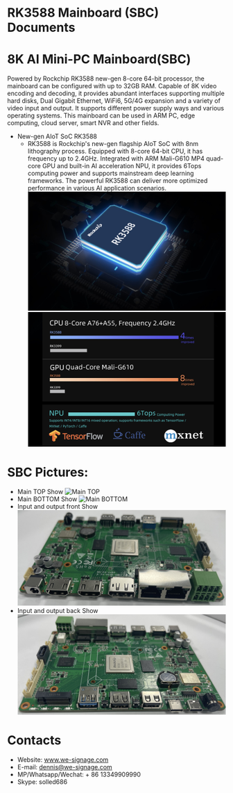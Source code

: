 # RK3588 Mainboard (SBC) Documents
# 8K AI Mini-PC Mainboard(SBC)

Powered by Rockchip RK3588 new-gen 8-core 64-bit processor, the
mainboard can be configured with up to 32GB RAM. Capable of 8K
video encoding and decoding, it provides abundant interfaces
supporting multiple hard disks, Dual Gigabit Ethernet, WiFi6, 5G/4G
expansion and a variety of video input and output. It supports
different power supply ways and various operating systems. This
mainboard can be used in ARM PC, edge computing, cloud server,
smart NVR and other fields.

- New-gen AIoT SoC RK3588
    - RK3588 is Rockchip's new-gen flagship AIoT SoC with 8nm lithography process. Equipped with 8-core 64-bit CPU, it has frequency up
to 2.4GHz. Integrated with ARM Mali-G610 MP4 quad-core GPU and built-in AI acceleration NPU, it provides 6Tops computing power
and supports mainstream deep learning frameworks. The powerful RK3588 can deliver more optimized performance in various AI
application scenarios.
![RK3588 SOC 1](imgs/RK3588_SOC_1.jpg?raw=true)
![RK3588 SOC 2](imgs/RK3588_SOC_2.jpg?raw=true)

# SBC Pictures:
- Main TOP Show
![Main TOP](imgs/main_top.jpeg?raw=true)
- Main BOTTOM Show
![Main BOTTOM](imgs/main_bottom.jpeg?raw=true)
- Input and output front Show
![Input/Output Front](imgs/input_output_front.jpeg?raw=true)
- Input and output back Show
![Input/Output Back](imgs/input_output_back.jpeg?raw=true)

# Contacts
- Website: www.we-signage.com
- E-mail: dennis@we-signage.com
- MP/Whatsapp/Wechat: + 86 13349909990
- Skype: solled686
